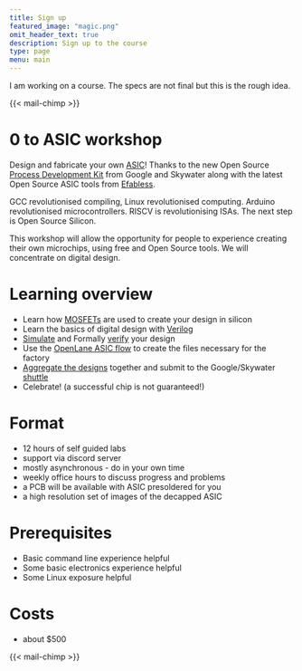```yaml
---
title: Sign up
featured_image: "magic.png"
omit_header_text: true
description: Sign up to the course
type: page
menu: main
---
```



I am working on a course. The specs are not final but this is the rough idea.

{{< mail-chimp >}}

# 0 to ASIC workshop

Design and fabricate your own [ASIC](/terminology/asic)! Thanks to the new Open Source [Process Development Kit](/terminology/pdk) from Google and Skywater along with the latest Open Source ASIC tools from [Efabless](https://efabless.com/).

GCC revolutionised compiling, Linux revolutionised computing. Arduino revolutionised microcontrollers. RISCV is revolutionising ISAs. The next step is Open Source Silicon. 

This workshop will allow the opportunity for people to experience creating their own microchips, using free and Open Source tools. We will concentrate on digital design.

# Learning overview

* Learn how [MOSFETs](/terminology/mosfet) are used to create your design in silicon
* Learn the basics of digital design with [Verilog](/terminology/hdl)
* [Simulate](/terminology/simulation) and Formally [verify](/terminology/verification) your design
* Use the [OpenLane ASIC flow](/terminology/openlane) to create the files necessary for the factory
* [Aggregate the designs](/post/multi-project-harness) together and submit to the Google/Skywater [shuttle](/terminology/shuttle)
* Celebrate! (a successful chip is not guaranteed!)

# Format

* 12 hours of self guided labs
* support via discord server
* mostly asynchronous - do in your own time
* weekly office hours to discuss progress and problems
* a PCB will be available with ASIC presoldered for you
* a high resolution set of images of the decapped ASIC

# Prerequisites

* Basic command line experience helpful
* Some basic electronics experience helpful
* Some Linux exposure helpful

# Costs

* about $500 

{{< mail-chimp >}}
